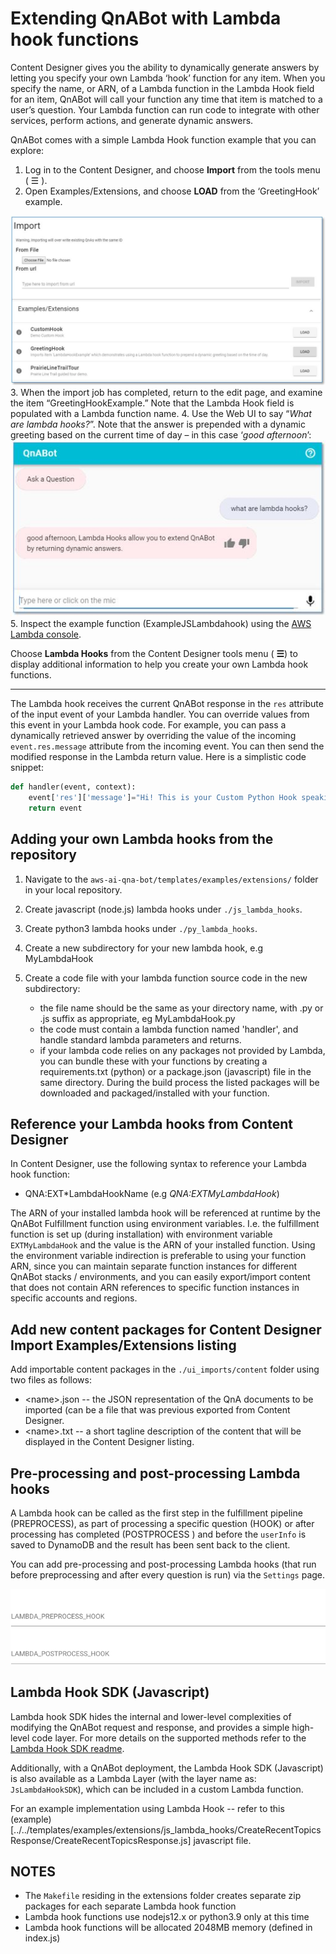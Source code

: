 # Extending QnABot with Lambda hook functions

Content Designer gives you the ability to dynamically generate answers by letting you specify your own Lambda ‘hook’ function for any item. When you specify the name, or ARN, of a Lambda function in the Lambda Hook field for an item, QnABot will call your function any time that item is matched to a user’s question. Your Lambda function can run code to integrate with other services, perform actions, and generate dynamic answers.

QnABot comes with a simple Lambda Hook function example that you can explore:

1. Log in to the Content Designer, and choose **Import** from the tools menu ( ☰ ).
2. Open Examples/Extensions, and choose **LOAD** from the ‘GreetingHook’ example.

![Greeting Hook Example](./images/GreetingHookExample.jpg)
3. When the import job has completed, return to the edit page, and examine the item “GreetingHookExample.” Note that the Lambda Hook field is populated with a Lambda function name.
4. Use the Web UI to say “_What are lambda hooks?_”. Note that the answer is prepended with a dynamic greeting based on the current time of day – in this case ‘_good afternoon_’:
    ![Greeting Hook Web UI Example](./images/WebUiGreetingHook.jpg)
5. Inspect the example function (ExampleJSLambdahook) using the [AWS Lambda console](https://console.aws.amazon.com/lambda/home?region=us-east-1#/functions/qna-QnABot-hello?tab=graph).

Choose **Lambda Hooks** from the Content Designer tools menu ( **☰**) to display additional information to help you create your own Lambda hook functions.

---------

The Lambda hook receives the current QnABot response in the `res` attribute of the input event of your Lambda handler.
You can override values from this event in your Lambda hook code.
For example, you can pass a dynamically retrieved answer by overriding the value of the incoming `event.res.message` attribute from the incoming event.
You can then send the modified response in the Lambda return value.
Here is a simplistic code snippet:

```python
def handler(event, context):
    event['res']['message']="Hi! This is your Custom Python Hook speaking!"
    return event
```

## Adding your own Lambda hooks from the repository

1. Navigate to the `aws-ai-qna-bot/templates/examples/extensions/` folder in your local repository.
2. Create javascript (node.js) lambda hooks under `./js_lambda_hooks`.
3. Create python3 lambda hooks under `./py_lambda_hooks`.
4. Create a new subdirectory for your new lambda hook, e.g MyLambdaHook
5. Create a code file with your lambda function source code in the new subdirectory:

    - the file name should be the same as your directory name, with .py or .js suffix as appropriate, eg MyLambdaHook.py
    - the code must contain a lambda function named 'handler', and handle standard lambda parameters and returns.
    - if your lambda code relies on any packages not provided by Lambda, you can bundle these with your functions by creating a requirements.txt (python) or a package.json (javascript) file in the same directory. During the build process the listed packages will be downloaded and packaged/installed with your function.

## [](#reference-your-lambda-hooks-from-content-designer)Reference your Lambda hooks from Content Designer

In Content Designer, use the following syntax to reference your Lambda hook function:

- QNA:EXT*LambdaHookName (e.g _QNA:EXTMyLambdaHook_)

The ARN of your installed lambda hook will be referenced at runtime by the QnABot Fulfillment function using environment variables. I.e. the fulfillment function is set up (during installation) with environment variable `EXTMyLambdaHook` and the value is the ARN of your installed function.
Using the environment variable indirection is preferable to using your function ARN, since you can maintain separate function instances for different QnABot stacks / environments, and you can easily export/import content that does not contain ARN references to specific function instances in specific accounts and regions.

## [](#add-new-content-packages-for-content-designer-import-examplesextensions-listing)Add new content packages for Content Designer Import Examples/Extensions listing

Add importable content packages in the `./ui_imports/content` folder using two files as follows:

- \<name>.json -- the JSON representation of the QnA documents to be imported (can be a file that was previous exported from Content Designer.
- \<name>.txt -- a short tagline description of the content that will be displayed in the Content Designer listing.

## Pre-processing and post-processing Lambda hooks
A Lambda hook can be called as the first step in the fulfillment pipeline (PREPROCESS), as part of processing a specific question (HOOK) or after processing has completed (POSTPROCESS ) and before the `userInfo` is saved to DynamoDB and the result has been sent back to the client. 

You can add pre-processing and post-processing Lambda hooks (that run before preprocessing and after every question is run) via the `Settings` page.

![settings hooks](./images/pre_post_hook.png)


## Lambda Hook SDK (Javascript)
Lambda hook SDK hides the internal and lower-level complexities of modifying the QnABot request and response, and provides a simple high-level code layer. 
For more details on the supported methods refer to the [Lambda Hook SDK readme](../lambda_hook_sdk.MD). 

Additionally, with a QnABot deployment, the Lambda Hook SDK (Javascript) is also available as a Lambda Layer (with the layer name as: `JsLambdaHookSDK`), which can be included in a custom Lambda function. 

For an example implementation using Lambda Hook -- refer to this (example)[../../templates/examples/extensions/js_lambda_hooks/CreateRecentTopicsResponse/CreateRecentTopicsResponse.js] javascript file. 

## [](#notes)NOTES

- The `Makefile` residing in the extensions folder creates separate zip packages for each separate Lambda hook function
- Lambda hook functions use nodejs12.x or python3.9 only at this time
- Lambda hook functions will be allocated 2048MB memory (defined in index.js)
